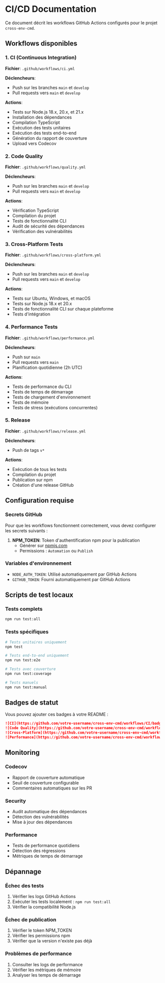 # CI/CD Documentation

Ce document décrit les workflows GitHub Actions configurés pour le projet `cross-env-cmd`.

## Workflows disponibles

### 1. CI (Continuous Integration)
**Fichier**: `.github/workflows/ci.yml`

**Déclencheurs**:
- Push sur les branches `main` et `develop`
- Pull requests vers `main` et `develop`

**Actions**:
- Tests sur Node.js 18.x, 20.x, et 21.x
- Installation des dépendances
- Compilation TypeScript
- Exécution des tests unitaires
- Exécution des tests end-to-end
- Génération du rapport de couverture
- Upload vers Codecov

### 2. Code Quality
**Fichier**: `.github/workflows/quality.yml`

**Déclencheurs**:
- Push sur les branches `main` et `develop`
- Pull requests vers `main` et `develop`

**Actions**:
- Vérification TypeScript
- Compilation du projet
- Tests de fonctionnalité CLI
- Audit de sécurité des dépendances
- Vérification des vulnérabilités

### 3. Cross-Platform Tests
**Fichier**: `.github/workflows/cross-platform.yml`

**Déclencheurs**:
- Push sur les branches `main` et `develop`
- Pull requests vers `main` et `develop`

**Actions**:
- Tests sur Ubuntu, Windows, et macOS
- Tests sur Node.js 18.x et 20.x
- Tests de fonctionnalité CLI sur chaque plateforme
- Tests d'intégration

### 4. Performance Tests
**Fichier**: `.github/workflows/performance.yml`

**Déclencheurs**:
- Push sur `main`
- Pull requests vers `main`
- Planification quotidienne (2h UTC)

**Actions**:
- Tests de performance du CLI
- Tests de temps de démarrage
- Tests de chargement d'environnement
- Tests de mémoire
- Tests de stress (exécutions concurrentes)

### 5. Release
**Fichier**: `.github/workflows/release.yml`

**Déclencheurs**:
- Push de tags `v*`

**Actions**:
- Exécution de tous les tests
- Compilation du projet
- Publication sur npm
- Création d'une release GitHub

## Configuration requise

### Secrets GitHub
Pour que les workflows fonctionnent correctement, vous devez configurer les secrets suivants :

1. **NPM_TOKEN**: Token d'authentification npm pour la publication
   - Générer sur [npmjs.com](https://www.npmjs.com/settings/tokens)
   - Permissions : `Automation` ou `Publish`

### Variables d'environnement
- `NODE_AUTH_TOKEN`: Utilisé automatiquement par GitHub Actions
- `GITHUB_TOKEN`: Fourni automatiquement par GitHub Actions

## Scripts de test locaux

### Tests complets
```bash
npm run test:all
```

### Tests spécifiques
```bash
# Tests unitaires uniquement
npm test

# Tests end-to-end uniquement
npm run test:e2e

# Tests avec couverture
npm run test:coverage

# Tests manuels
npm run test:manual
```

## Badges de statut

Vous pouvez ajouter ces badges à votre README :

```markdown
![CI](https://github.com/votre-username/cross-env-cmd/workflows/CI/badge.svg)
![Code Quality](https://github.com/votre-username/cross-env-cmd/workflows/Code%20Quality/badge.svg)
![Cross-Platform](https://github.com/votre-username/cross-env-cmd/workflows/Cross-Platform%20Tests/badge.svg)
![Performance](https://github.com/votre-username/cross-env-cmd/workflows/Performance%20Tests/badge.svg)
```

## Monitoring

### Codecov
- Rapport de couverture automatique
- Seuil de couverture configurable
- Commentaires automatiques sur les PR

### Security
- Audit automatique des dépendances
- Détection des vulnérabilités
- Mise à jour des dépendances

### Performance
- Tests de performance quotidiens
- Détection des régressions
- Métriques de temps de démarrage

## Dépannage

### Échec des tests
1. Vérifier les logs GitHub Actions
2. Exécuter les tests localement : `npm run test:all`
3. Vérifier la compatibilité Node.js

### Échec de publication
1. Vérifier le token NPM_TOKEN
2. Vérifier les permissions npm
3. Vérifier que la version n'existe pas déjà

### Problèmes de performance
1. Consulter les logs de performance
2. Vérifier les métriques de mémoire
3. Analyser les temps de démarrage
